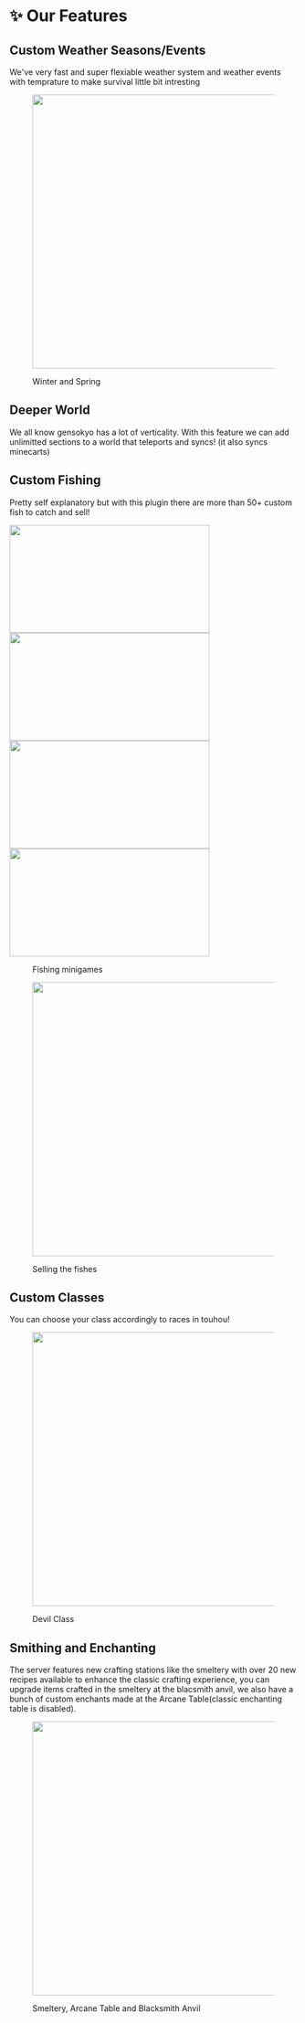 # ✨ **Our Features**

## **Custom Weather Seasons/Events**

We've very fast and super flexiable weather system and weather events with temprature to make survival little bit intresting

<figure>

<img src="https://cdn.discordapp.com/attachments/1013892135298273431/1138911333937590372/season.webp" width="720" height="480" alt="" /><figcaption>

Winter and Spring</figcaption></figure>

## **Deeper World**

We all know gensokyo has a lot of verticality. With this feature we can add unlimitted sections to a world that teleports and syncs! (it also syncs minecarts)


## **Custom Fishing**

Pretty self explanatory but with this plugin there are more than 50+ custom fish to catch and sell!

<img src="https://cdn.discordapp.com/attachments/1013892135298273431/1138927224750358568/fish1_opti2.gif" width="350" height="189" />
<img src="https://cdn.discordapp.com/attachments/1013892135298273431/1138927223672422422/fish2_optimized.gif" width="350" height="189" />
<img src="https://cdn.discordapp.com/attachments/1013892135298273431/1138927223244595400/fish3_optimized.gif" width="350" height="189" />
<img src="https://cdn.discordapp.com/attachments/1013892135298273431/1138927224393834516/lava_fish_opti2.gif" width="350" height="189" />
<figure><figcaption>

Fishing minigames</figcaption></figure>

<figure>

<img src="https://cdn.discordapp.com/attachments/1013892135298273431/1138927225060733028/sellfish_optimized.gif" width="720" height="480" alt="" /><figcaption>

Selling the fishes</figcaption></figure>

## **Custom Classes**

You can choose your class accordingly to races in touhou!

<figure>

<img src="https://cdn.discordapp.com/attachments/1013892135298273431/1138891923298472027/class.webp" width="720" height="480" alt="" /><figcaption>

Devil Class</figcaption></figure>


## **Smithing and Enchanting**

The server features new crafting stations like the smeltery with over 20 new recipes available to enhance the classic crafting experience, you can upgrade items crafted in the smeltery at the blacsmith anvil, we also have a bunch of custom enchants made at the Arcane Table(classic enchanting table is disabled).

<figure>

<img src="https://cdn.discordapp.com/attachments/1013892135298273431/1138901684861534218/tables.jpg" width="720" height="480" alt="" /><figcaption>

Smeltery, Arcane Table and Blacksmith Anvil</figcaption></figure>